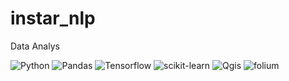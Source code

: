 




# instar_nlp
Data Analys

<img alt="Python" src ="https://img.shields.io/badge/-Python-3776AB.svg?&style=plastic&logo=Python&logoColor=white"/>
<img alt="Pandas" src ="https://img.shields.io/badge/-pandas-150458.svg?&style=plastic&logo=pandas&logoColor=white"/>
<img alt="Tensorflow" src ="https://img.shields.io/badge/-Tensorflow-FF6F00.svg?&style=plastic&logo=Tensorflow&logoColor=white"/>
<img alt="scikit-learn" src ="https://img.shields.io/badge/-scikit-learn-F7931E.svg?&style=plastic&logo=scikit-learn&logoColor=white"/>
<img alt="Qgis" src ="https://img.shields.io/badge/-Qgis-589632.svg?&style=plastic&logo=Qgis&logoColor=white"/>
<img alt="folium" src ="https://img.shields.io/badge/-folium-77B829.svg?&style=plastic&logo=folium&logoColor=white"/>
